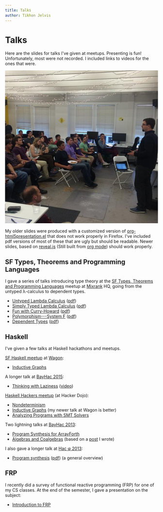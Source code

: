 ```yaml
---
title: Talks
author: Tikhon Jelvis
---
```


<div class="content">

# Talks

Here are the slides for talks I've given at meetups. Presenting is fun! Unfortunately, most were not recorded. I included links to videos for the ones that were.

![Me giving a talk at the SF Haskell meetup at [Wagon].](img/me-giving-talk-at-wagon.jpg)

My older slides were produced with a customized version of [org-html5presentation.el](https://gist.github.com/kinjo/509761) that does not work properly in Firefox. I've included pdf versions of most of these that are ugly but should be readable. Newer slides, based on [reveal.js](http://lab.hakim.se/reveal-js/#/) (Still built from [org mode](https://github.com/yjwen/org-reveal)) should work properly.

[Wagon]: http://wagonhq.com

</div>
<div class="content">

## SF Types, Theorems and Programming Languages

I gave a series of talks introducing type theory at the [SF Types, Theorems and Programming Languages](http://www.meetup.com/SF-Types-Theorems-and-Programming-Languages/) meetup at [Mixrank](http://mixrank.com) HQ, going from the untyped λ-calculus to dependent types.

  * [Untyped Lambda Calculus](untyped-lambda-calculus.html) ([pdf](untyped-lambda-calculus.pdf))
  * [Simply Typed Lambda Calculus](stlc.html) ([pdf](stlc.pdf))
  * [Fun with Curry-Howard](curry-howard.html) ([pdf](curry-howard.pdf))
  * [Polymorphism---System F](system-f.html) ([pdf](system-f.pdf))
  * [Dependent Types](dependent-types.html) ([pdf](dependent-types.pdf))
  
## Haskell

I've given a few talks at Haskell hackathons and meetups.

<div></div>

[SF Haskell meetup](http://www.meetup.com/Bay-Area-Haskell-Users-Group/) at [Wagon]:

  * [Inductive Graphs](inductive-graphs-at-wagon)

A longer talk at [BayHac 2015](http://bayhac.org):

  * [Thinking with Laziness](thinking-with-laziness) ([video](http://begriffs.com/posts/2015-06-17-thinking-with-laziness.html))

[Haskell Hackers meetup][haskell-hackers] (at Hacker Dojo):

  * [Nondeterminism](nondeterminism.html) 
  * [Inductive Graphs](inductive-graphs.html) (my newer talk at Wagon is better)
  * [Analyzing Programs with SMT Solvers](analyzing-programs-with-smt.html)

Two lightning talks at [BayHac 2013](http://www.haskell.org/haskellwiki/BayHac2013):

  * [Program Synthesis for ArrayForth](af-slides.html)
  * [Algebras and Coalgebras](algebras.html) (based on a [post](http://stackoverflow.com/questions/16015020/what-does-coalgebra-mean-in-the-context-of-programming/16022059#16022059) I wrote)

I also gave a longer talk at [Hac φ 2013](http://www.haskell.org/haskellwiki/Hac_%CF%86):

  * [Program synthesis](synthesis-slides.html) ([pdf](synthesis-slides.pdf)) (a general overview)

## FRP 

I recently did a survey of functional reactive programming (FRP) for one of my CS classes. At the end of the semester, I gave a presentation on the subject:

  * [Introduction to FRP](frp-slides.html)
  
</div>

[haskell-hackers]: http://www.meetup.com/haskellhackersathackerdojo/
